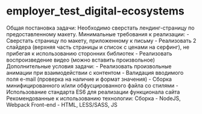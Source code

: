 # employer_test_digital-ecosystems
Общая постановка задачи: Необходимо сверстать лендинг-страницу по предоставленному макету.  Минимальные требования к реализации: - Сверстать страницу по макету, приложенному к письму - Реализовать 2 слайдера (верхняя часть страницы и список с ценами на серфинг), не прибегая к использованию сторонних библиотек - Реализовать воспроизведение видео (можно вставить произвольное)  Дополнительные условия задачи: - Реализовать произвольные анимации при взаимодействии с контентом - Валидация вводимого поля e-mail (проверка на наличие и формат значения) - Сборка минифицированного и/или обфусцированного файла со стилями - Использование стандарта ES6 для реализации функционала сайта  Рекомендованные к использованию технологии: Сборка - NodeJS, Webpack Front-end - HTML, LESS/SASS, JS

